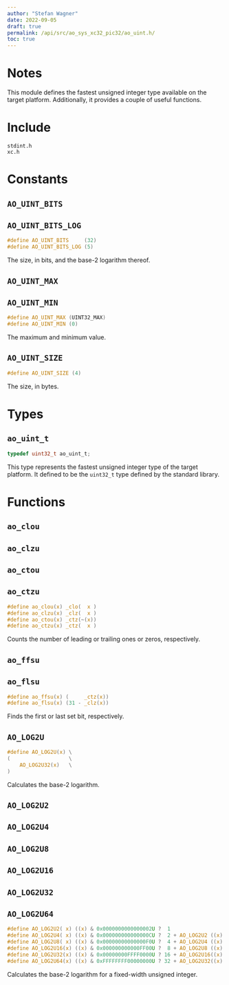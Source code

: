 ```yaml
---
author: "Stefan Wagner"
date: 2022-09-05
draft: true
permalink: /api/src/ao_sys_xc32_pic32/ao_uint.h/
toc: true
---
```


# Notes

This module defines the fastest unsigned integer type available on the target platform. Additionally, it provides a couple of useful functions.

# Include

`stdint.h` <br/>
`xc.h`

# Constants

## `AO_UINT_BITS`
## `AO_UINT_BITS_LOG`

```c
#define AO_UINT_BITS     (32)
#define AO_UINT_BITS_LOG (5)
```

The size, in bits, and the base-2 logarithm thereof.

## `AO_UINT_MAX`
## `AO_UINT_MIN`

```c
#define AO_UINT_MAX (UINT32_MAX)
#define AO_UINT_MIN (0)
```

The maximum and minimum value.

## `AO_UINT_SIZE`

```c
#define AO_UINT_SIZE (4)
```

The size, in bytes.

# Types

## `ao_uint_t`

```c
typedef uint32_t ao_uint_t;
```

This type represents the fastest unsigned integer type of the target platform. It defined to be the `uint32_t` type defined by the standard library.

# Functions

## `ao_clou`
## `ao_clzu`
## `ao_ctou`
## `ao_ctzu`

```c
#define ao_clou(x) _clo(  x )
#define ao_clzu(x) _clz(  x )
#define ao_ctou(x) _ctz(~(x))
#define ao_ctzu(x) _ctz(  x )
```

Counts the number of leading or trailing ones or zeros, respectively.

## `ao_ffsu`
## `ao_flsu`

```c
#define ao_ffsu(x) (     _ctz(x))
#define ao_flsu(x) (31 - _clz(x))
```

Finds the first or last set bit, respectively.

## `AO_LOG2U`

```c
#define AO_LOG2U(x) \
(                   \
    AO_LOG2U32(x)   \
)
```

Calculates the base-2 logarithm.

## `AO_LOG2U2`
## `AO_LOG2U4`
## `AO_LOG2U8`
## `AO_LOG2U16`
## `AO_LOG2U32`
## `AO_LOG2U64`

```c
#define AO_LOG2U2( x) ((x) & 0x0000000000000002U ?  1                         : 0            )
#define AO_LOG2U4( x) ((x) & 0x000000000000000CU ?  2 + AO_LOG2U2 ((x) >>  2) : AO_LOG2U2 (x))
#define AO_LOG2U8( x) ((x) & 0x00000000000000F0U ?  4 + AO_LOG2U4 ((x) >>  4) : AO_LOG2U4 (x))
#define AO_LOG2U16(x) ((x) & 0x000000000000FF00U ?  8 + AO_LOG2U8 ((x) >>  8) : AO_LOG2U8 (x))
#define AO_LOG2U32(x) ((x) & 0x00000000FFFF0000U ? 16 + AO_LOG2U16((x) >> 16) : AO_LOG2U16(x))
#define AO_LOG2U64(x) ((x) & 0xFFFFFFFF00000000U ? 32 + AO_LOG2U32((x) >> 32) : AO_LOG2U32(x))
```

Calculates the base-2 logarithm for a fixed-width unsigned integer.
